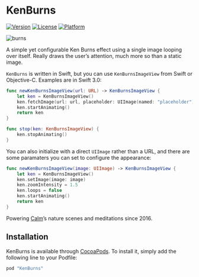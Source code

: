 # KenBurns

[![Version](https://img.shields.io/cocoapods/v/KenBurns.svg?style=flat)](http://cocoapods.org/pods/KenBurns)
[![License](https://img.shields.io/cocoapods/l/KenBurns.svg?style=flat)](http://cocoapods.org/pods/KenBurns)
[![Platform](https://img.shields.io/cocoapods/p/KenBurns.svg?style=flat)](http://cocoapods.org/pods/KenBurns)

![burns](KenBurns.gif)

A simple yet configurable Ken Burns effect using a single image looping over itself. Really draws the user’s attention, much more so than a static image.

`KenBurns` is written in Swift, but you can use `KenBurnsImageView` from Swift or Objective-C.  Examples are in Swift 3.0:

```swift
func newKenBurnsImageView(url: URL) -> KenBurnsImageView {
    let ken = KenBurnsImageView()
    ken.fetchImage(url: url, placeholder: UIImage(named: "placeholder"))
    ken.startAnimating()
    return ken
}

func stop(ken: KenBurnsImageView) {
    ken.stopAnimating()
}
```

You can also initialize with a direct `UIImage` rather than a URL, and there are some paramaters you can set to configure the appearance:

```swift
func newKenBurnsImageView(image: UIImage) -> KenBurnsImageView {
    let ken = KenBurnsImageView()
    ken.setImage(image: image)
    ken.zoomIntensity = 1.5
    ken.loops = false
    ken.startAnimating()
    return ken
}
```

Powering [Calm](http://www.calm.com/ios)’s nature scenes and meditations since 2016.

## Installation

KenBurns is available through [CocoaPods](http://cocoapods.org). To install it, simply add the following line to your Podfile:

```ruby
pod "KenBurns"
```
